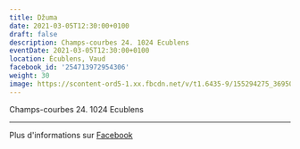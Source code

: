 ```yaml
---
title: Džuma
date: 2021-03-05T12:30:00+0100
draft: false
description: Champs-courbes 24. 1024 Ecublens
eventDate: 2021-03-05T12:30:00+0100
location: Écublens, Vaud
facebook_id: '254713972954306'
weight: 30
image: https://scontent-ord5-1.xx.fbcdn.net/v/t1.6435-9/155294275_3695079563921169_4909597834044538694_n.jpg?_nc_cat=101&ccb=1-7&_nc_sid=9e60e4&_nc_ohc=Ag7NP-4togcQ7kNvwGq3EAU&_nc_oc=AdloVKjCMyfR4BJgXKS7XTmphb6YOSulinrbhgSJkxa-gUliu2rLodMQcyhMHJ-7WhA&_nc_zt=23&_nc_ht=scontent-ord5-1.xx&edm=ABTKTjYEAAAA&_nc_gid=zNr3qLChyYWw2UyvAi2dNQ&oh=00_Afb5hYtBcTC5yoe15tzTeX26fRAL4pK6ETHJmmVWJ77DAQ&oe=68E5BBDB
---
```


Champs-courbes 24. 1024 Ecublens

---

Plus d'informations sur [Facebook](https://facebook.com/events/254713972954306)